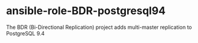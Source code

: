 # ansible-role-BDR-postgresql94
The BDR (Bi-Directional Replication) project adds multi-master replication to PostgreSQL 9.4
